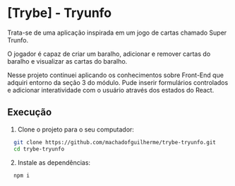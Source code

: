 
# [Trybe] - Tryunfo

Trata-se de uma aplicação inspirada em um jogo de cartas chamado Super Trunfo.

O jogador é capaz de criar um baralho, adicionar e remover cartas do baralho e visualizar as cartas do baralho.

Nesse projeto continuei aplicando os conhecimentos sobre Front-End que adquiri entorno da seção 3 do módulo. Pude inserir formulários controlados e adicionar interatividade com o usuário através dos estados do React.
## Execução

1. Clone o projeto para o seu computador:

```bash
  git clone https://github.com/machadofguilherme/trybe-tryunfo.git
  cd trybe-tryunfo
```
2. Instale as dependências:

```bash
  npm i
```
